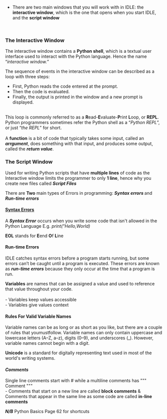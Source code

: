 - There are two main windows that you will work with in IDLE: the <strong>interactive window</strong>, which is the one that opens when you start IDLE, and the <strong>script window</strong>
<br>
<h3>The Interactive Window</h3>
The interactive window contains a <b>Python shell</b>, which is a textual user interface used to interact with the Python language. Hence the name “<I>interactive window.</I>”
<br>

The sequence of events in the interactive window can be described as a loop with three steps:
-  First, Python reads the code entered at the prompt.
- Then the code is evaluated.
-  Finally, the output is printed in the window and a new prompt is displayed.
<br>
This loop is commonly referred to as a <b>R</b>ead-<b>E</b>valuate-<b>P</b>rint <b>L</b>oop, or <b>REPL</b>. Python programmers sometimes refer the Python shell as a “<i>Python REPL</i>”, or just “<i>the REPL</i>” for short.
 <br>
 <br>
A <b>function</b> is a bit of code that typically takes some input, called an <b><i>arrgument</i></b>, does something with that input, and produces some output, called the <b><i>return value</i></b>.

<h3>The Script Window</h3>
Used for writing Python scripts that have <b>multiple lines</b> of code as the Interactive window limits the programmer to only <b>1 line</b>, hence why you create new files called <b><i>Script Files</i></b>
<br>
<p>
 There are <b>Two</b> main types of Errors in programming: <b><i>Syntax errors </i></b> and <b><i>Run-time errors</i></b>
 <h4><u>Syntax Errors</u></h4>
A <b><i>Syntax Error</i></b> occurs when you write some code that isn't allowed in the Python Language
 E.g. <i>print("Hello,World)</i>
</p>
<p><b>EOL</b> stands for <b>E</b>end <b>O</b>f <b>L</b>ine</p>
<p>
 <h4>Run-time Errors</h4>
 IDLE catches syntax errors before a program starts running, but some errors can’t be caught until a program is executed. These errors are known as <b><i>run-time errors</i></b> because they only occur at the time that a program is run.
</p>

<p>
 <b>Variables</b> are names that can be assigned a value and used to reference that value throughout your code.
 <br>
 <br>
 - Variables keep values accessible <br>
 - Variables give values context
</p>
<h4>Rules For Valid Variable Names</h4>
Variable names can be as long or as short as you like, but there are a couple of rules that youmustfollow. Variable names can only contain uppercase and lowercase letters (A–Z, a–z), digits (0–9), and underscores (_). However, variable names cannot begin with a digit.

<p><b>Unicode</b> is a standard for digitally representing text used in most of the world's writing systems.</p>
<p>
 <h4><i>Comments</i></h4>
 Single line comments start with # while a multiline comments has """ Comment """ <br>
 - Comments that start on a new line are called <b>block comments</b> & Comments that appear in the same line as some code are called <b>in-line comments</b> 

<b><i> N/B</i></b> Python Basics Page 62 for shortcuts 
</p>

